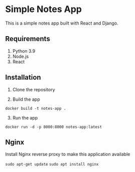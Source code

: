 # Simple Notes App 
This is a simple notes app built with React and Django.

## Requirements
1. Python 3.9
2. Node.js
3. React

## Installation
1. Clone the repository

2. Build the app
```
docker build -t notes-app .
```

3. Run the app
```
docker run -d -p 8000:8000 notes-app:latest
```

## Nginx

Install Nginx reverse proxy to make this application available

`sudo apt-get update`
`sudo apt install nginx`
